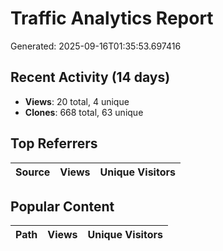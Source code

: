 # Traffic Analytics Report

Generated: 2025-09-16T01:35:53.697416

## Recent Activity (14 days)

- **Views**: 20 total, 4 unique
- **Clones**: 668 total, 63 unique

## Top Referrers

| Source | Views | Unique Visitors |
|--------|-------|-----------------|

## Popular Content

| Path | Views | Unique Visitors |
|------|-------|------------------|
